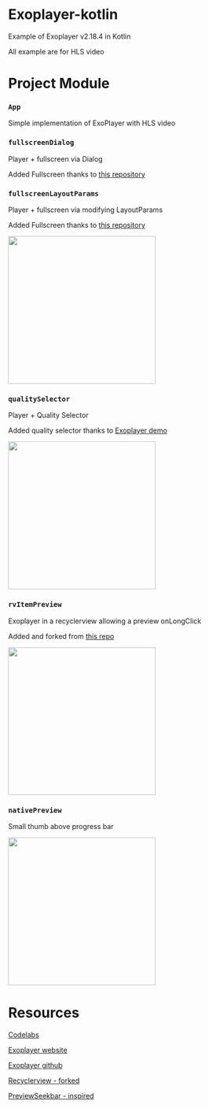# Exoplayer-kotlin

Example of Exoplayer v2.18.4 in Kotlin

All example are for HLS video

# Project Module

### `App`

Simple implementation of ExoPlayer with HLS video
   
### `fullscreenDialog`
 
Player + fullscreen via Dialog

Added Fullscreen thanks to [this repository](https://github.com/GeoffLedak/ExoplayerFullscreen)

### `fullscreenLayoutParams`

Player + fullscreen via modifying LayoutParams

Added Fullscreen thanks to [this repository](https://github.com/danyalstd/fullscreen-exoplayer)

<img src="https://github.com/yoobi/exoplayer-kotlin/blob/master/Screenshots/fullscreen_layout_params.png" width="300" />


### `qualitySelector`

Player + Quality Selector

Added quality selector thanks to [Exoplayer demo](https://github.com/google/ExoPlayer/tree/release-v2/demos/main/src/main/java/com/google/android/exoplayer2/demo)

<img src="https://github.com/yoobi/exoplayer-kotlin/blob/master/Screenshots/quality_selector.png" width="300" />


### `rvItemPreview`

Exoplayer in a recyclerview allowing a preview onLongClick

Added and forked from [this repo](https://github.com/mitchtabian/Video-Player-RecyclerView)

<img src="https://github.com/yoobi/exoplayer-kotlin/blob/master/Screenshots/rv_item_preview.png" width="300" />

### `nativePreview`

Small thumb above progress bar

<img src="https://github.com/yoobi/exoplayer-kotlin/blob/master/Screenshots/native_preview.png" width="300" />


# Resources

[Codelabs](https://codelabs.developers.google.com/codelabs/exoplayer-intro/#0)

[Exoplayer website](https://exoplayer.dev/)

[Exoplayer github](https://github.com/google/ExoPlayer)

[Recyclerview - forked](https://github.com/mitchtabian/Video-Player-RecyclerView)

[PreviewSeekbar - inspired](https://github.com/rubensousa/PreviewSeekBar)
